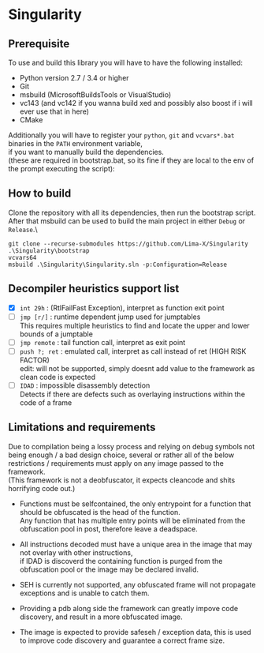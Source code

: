 # Singularity

## Prerequisite
To use and build this library you will have to have the following installed:
- Python version 2.7 / 3.4 or higher
- Git
- msbuild (MicrosoftBuildsTools or VisualStudio)
- vc143 (and vc142 if you wanna build xed and possibly also boost if i will ever use that in here)
- CMake

Additionally you will have to register your `python`, `git` and `vcvars*.bat` binaries in the `PATH` environment variable,\
if you want to manually build the dependencies.\
(these are required in bootstrap.bat, so its fine if they are local to the env of the prompt executing the script):

## How to build
Clone the repository with all its dependencies, then run the bootstrap script.\
After that msbuild can be used to build the main project in either `Debug` or `Release`.\
```
git clone --recurse-submodules https://github.com/Lima-X/Singularity
.\Singularity\bootstrap
vcvars64
msbuild .\Singularity\Singularity.sln -p:Configuration=Release
```

## Decompiler heuristics support list

- [x] `int 29h` : (RtlFailFast Exception), interpret as function exit point
- [ ] `jmp [r/]` : runtime dependent jump used for jumptables\
      This requires multiple heuristics to find and locate the upper and lower bounds of a jumptable
- [ ] `jmp remote` : tail function call, interpret as exit point
- [ ] `push ?; ret` : emulated call, interpret as call instead of ret (HIGH RISK FACTOR)\
      edit: will not be supported, simply doesnt add value to the framework as clean code is expected
- [ ] `IDAD` : impossible disassembly detection\
      Detects if there are defects such as overlaying instructions within the code of a frame

## Limitations and requirements

Due to compilation being a lossy process and relying on debug symbols not being enough / a bad design choice,
several or rather all of the below restrictions / requirements must apply on any image passed to the framework.\
(This framework is not a deobfuscator, it expects cleancode and shits horrifying code out.)

- Functions must be selfcontained, the only entrypoint for a function that should be obfuscated is the head of the function.\
  Any function that has multiple entry points will be eliminated from the obfuscation pool in post, therefore leave a deadspace.
- All instructions decoded must have a unique area in the image that may not overlay with other instructions,\
  if IDAD is discoverd the containing function is purged from the obfuscation pool or the image may be declared invalid.

- SEH is currently not supported, any obfuscated frame will not propagate exceptions and is unable to catch them.

- Providing a pdb along side the framework can greatly impove code discovery, and result in a more obfuscated image.
- The image is expected to provide safeseh / exception data, this is used to improve code discovery and guarantee a correct frame size.

